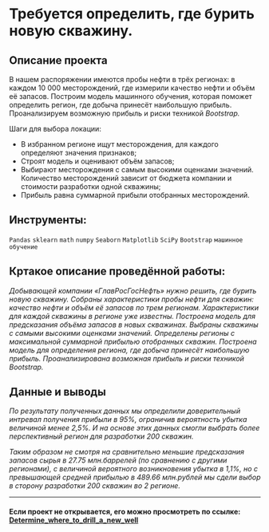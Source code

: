 # Требуется определить, где бурить новую скважину.
<!--- ![image](https://user-images.githubusercontent.com/76148212/122688903-ce33f080-d227-11eb-9ec2-7f8b6f9e9c2b.png) --->

## Описание проекта
В нашем распоряжении имеются пробы нефти в трёх регионах: в каждом 10 000 месторождений, где измерили качество нефти и объём её запасов. Построим модель машинного обучения, которая поможет определить регион, где добыча принесёт наибольшую прибыль. Проанализируем возможную прибыль и риски техникой *Bootstrap.*

Шаги для выбора локации:

- В избранном регионе ищут месторождения, для каждого определяют значения признаков;
- Строят модель и оценивают объём запасов;
- Выбирают месторождения с самым высокими оценками значений. Количество месторождений зависит от бюджета компании и стоимости разработки одной скважины;
- Прибыль равна суммарной прибыли отобранных месторождений.

## Инструменты:
`Pandas`
`sklearn`
`math`
`numpy`
`Seaborn`
`Matplotlib`
`SciPy`
`Bootstrap`
`машинное обучение`

## Кртакое описание проведённой работы:
<i> Добывающей компании «ГлавРосГосНефть» нужно решить, где бурить новую скважину.
Собраны характеристики пробы нефти для скважин: качество нефти и объём её запасов по трем регионам. Характеристики для каждой скважины в регионе уже известны. 
Построена модель для предсказания объёма запасов в новых скважинах.
Выбраны скважины с самыми высокими оценками значений.
Определены регионы с максимальной суммарной прибылью отобранных скважин.
Построена модель для определения региона, где добыча принесёт наибольшую прибыль. Проанализирована возможная прибыль и риски техникой Bootstrap.</i>

## Данные и выводы
<i>По результату полученных данных мы определили доверительный интревал получения прибыли в 95%, ограничив вероятность убытка величиной менее 2,5%. И на основе этих данных смогли выбрать более перспективный регион для разработки 200 скважин.

Таким образом не смотря на сравнительно меньшие предсказания запасов сырья в 27.75 млн.баррелей (по сравнению с другими регионами), с величиной вероятного возникновения убытка в 1,1%, но с превышающей средней прибылью в 489.66 млн.рублей мы сдели выбор в сторону разработки 200 скважин во 2 регионе.</i>

---

#### Если проект не открывается, его можно просмотреть по ссылке: <a href='https://nbviewer.jupyter.org/github/AxelVas/Determine_where_to_drill_a_new_well./blob/main/%D0%A2%D1%80%D0%B5%D0%B1%D1%83%D0%B5%D1%82%D1%81%D1%8F_%D0%BE%D0%BF%D1%80%D0%B5%D0%B4%D0%B5%D0%BB%D0%B8%D1%82%D1%8C%2C_%D0%B3%D0%B4%D0%B5_%D0%B1%D1%83%D1%80%D0%B8%D1%82%D1%8C_%D0%BD%D0%BE%D0%B2%D1%83%D1%8E_%D1%81%D0%BA%D0%B2%D0%B0%D0%B6%D0%B8%D0%BD%D1%83.ipynb'>Determine_where_to_drill_a_new_well</a>

<!---
---
## Подробное содержание проекта

### 1. Загрузка и подготовка данных
   * <a href='#step_1'> Загружаем библиотеки </a>
   * <a href='#step_1.1'> Загрузим данные геологоразведки трёх регионов </a>
       * <a href='#step_1.1'> Данные геологоразведки 1 региона </a>
       * <a href='#step_1.2'> Данные геологоразведки 2 региона</a>   
       * <a href='#step_1.3'> Данные геологоразведки 3 региона</a>
       
   * <a href='#step_1.5'>Построим графики зависимостей значений в таблице для наглядного представления о распределнии данных</a>
   * <a href='#step_1.end'> Вывод </a>
   
### 2. Обучение и проверка модели
   * <a href='#step_2'> Разобём данные на обучающую и валидационную выборки в соотношении 75:25 </a>
   * <a href='#step_2.1'> Обучим модель и сделаем предсказания на валидационной выборке </a>
   * <a href='#step_2.2'> Сохраним предсказания и правильные ответы на валидационной выборке</a>
   * <a href='#step_2.3'> Напечатаем на экране средний запас предсказанного сырья и RMSE модели</a>
   * <a href='#step_2.end'> Вывод (проанализируем результаты) </a>
   
### 3. Подготовка к расчёту прибыли
   * <a href='#step_3'> Все ключевые значения для расчётов сохраним в отдельных переменных </a>
   * <a href='#step_3.1'> Рассчитаем достаточный объём сырья для безубыточной разработки новой скважины</a>
 
   * <a href='#step_3.2'> Сравним полученный объём сырья со средним запасом в каждом регионе </a>
   * <a href='#step_3.end'> Вывод</a>

### 4. Напишем функцию для расчёта прибыли по выбранным скважинам и предсказаниям модели:
   * <a href='#step_4'> Выберем скважины с максимальными значениями предсказаний </a>
   * <a href='#step_4.1'> Просуммируем целевое значение объёма сырья, соответствующее этим предсказаниям </a>
   * <a href='#step_4.2'> Рассчитаем прибыль для полученного объёма сырья </a>
   * <a href='#step_4.end'> Вывод </a>
   

   
### 5. Расчёт прибыли и рисков
   * <a href='#step_5.1'> Применим технику Bootstrap с 1000 выборок, чтобы найти распределение прибыли</a>
       * <a href='#step_5.2'>  Найдём среднюю прибыль, 95%-й доверительный интервал и риск убытков. Убыток — это отрицательная прибыль </a>
       * <a href='#step_5.3'> Выбор региона </a>
   * <a href='#step_5.end'> Вывод (предложим регион для разработки скважин и обоснуем выбор)</a>
   


### 6. Вывод
   * <a href='#step_6.end'> Вывод </a>
---
--->
